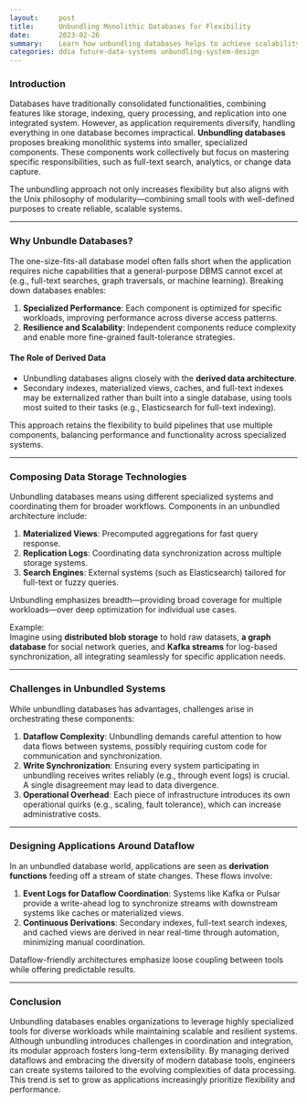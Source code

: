 ```yaml
---
layout:     post    
title:      Unbundling Monolithic Databases for Flexibility
date:       2023-02-26
summary:    Learn how unbundling databases helps to achieve scalability and flexibility, combining specialized tools to meet modern data needs.    
categories: ddia future-data-systems unbundling-system-design
---
```


### **Introduction**

Databases have traditionally consolidated functionalities, combining features like storage, indexing, query processing, and replication into one integrated system. However, as application requirements diversify, handling everything in one database becomes impractical. **Unbundling databases** proposes breaking monolithic systems into smaller, specialized components. These components work collectively but focus on mastering specific responsibilities, such as full-text search, analytics, or change data capture.

The unbundling approach not only increases flexibility but also aligns with the Unix philosophy of modularity—combining small tools with well-defined purposes to create reliable, scalable systems.
   
---

### **Why Unbundle Databases?**

The one-size-fits-all database model often falls short when the application requires niche capabilities that a general-purpose DBMS cannot excel at (e.g., full-text searches, graph traversals, or machine learning). Breaking down databases enables:
1. **Specialized Performance**: Each component is optimized for specific workloads, improving performance across diverse access patterns.
2. **Resilience and Scalability**: Independent components reduce complexity and enable more fine-grained fault-tolerance strategies.

#### **The Role of Derived Data**
- Unbundling databases aligns closely with the **derived data architecture**.
- Secondary indexes, materialized views, caches, and full-text indexes may be externalized rather than built into a single database, using tools most suited to their tasks (e.g., Elasticsearch for full-text indexing).

This approach retains the flexibility to build pipelines that use multiple components, balancing performance and functionality across specialized systems.
   
---

### **Composing Data Storage Technologies**

Unbundling databases means using different specialized systems and coordinating them for broader workflows. Components in an unbundled architecture include:
1. **Materialized Views**: Precomputed aggregations for fast query response.
2. **Replication Logs**: Coordinating data synchronization across multiple storage systems.
3. **Search Engines**: External systems (such as Elasticsearch) tailored for full-text or fuzzy queries.

Unbundling emphasizes breadth—providing broad coverage for multiple workloads—over deep optimization for individual use cases.

Example:     
Imagine using **distributed blob storage** to hold raw datasets, **a graph database** for social network queries, and **Kafka streams** for log-based synchronization, all integrating seamlessly for specific application needs.
   
---

### **Challenges in Unbundled Systems**

While unbundling databases has advantages, challenges arise in orchestrating these components:
1. **Dataflow Complexity**: Unbundling demands careful attention to how data flows between systems, possibly requiring custom code for communication and synchronization.
2. **Write Synchronization**: Ensuring every system participating in unbundling receives writes reliably (e.g., through event logs) is crucial. A single disagreement may lead to data divergence.
3. **Operational Overhead**: Each piece of infrastructure introduces its own operational quirks (e.g., scaling, fault tolerance), which can increase administrative costs.

---

### **Designing Applications Around Dataflow**

In an unbundled database world, applications are seen as **derivation functions** feeding off a stream of state changes. These flows involve:
1. **Event Logs for Dataflow Coordination**: Systems like Kafka or Pulsar provide a write-ahead log to synchronize streams with downstream systems like caches or materialized views.
2. **Continuous Derivations**: Secondary indexes, full-text search indexes, and cached views are derived in near real-time through automation, minimizing manual coordination.

Dataflow-friendly architectures emphasize loose coupling between tools while offering predictable results.
  
---

### **Conclusion**

Unbundling databases enables organizations to leverage highly specialized tools for diverse workloads while maintaining scalable and resilient systems. Although unbundling introduces challenges in coordination and integration, its modular approach fosters long-term extensibility. By managing derived dataflows and embracing the diversity of modern database tools, engineers can create systems tailored to the evolving complexities of data processing. This trend is set to grow as applications increasingly prioritize flexibility and performance.  